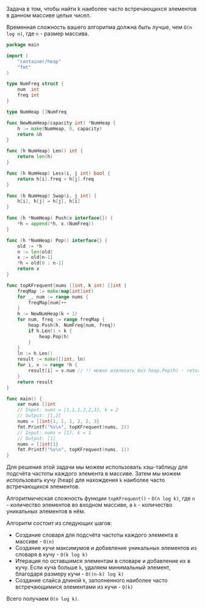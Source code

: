 Задача в том, чтобы найти k наиболее часто встречающихся элементов в данном массиве целых чисел.

Временная сложность вашего алгоритма должна быть лучше, чем `O(n log n)`, где `n` - размер массива.

```go
package main

import (
	"container/heap"
	"fmt"
)

type NumFreq struct {
	num  int
	freq int
}

type NumHeap []NumFreq

func NewNumHeap(capacity int) *NumHeap {
	h := make(NumHeap, 0, capacity)
	return &h
}

func (h NumHeap) Len() int {
	return len(h)
}

func (h NumHeap) Less(i, j int) bool {
	return h[i].freq < h[j].freq
}

func (h NumHeap) Swap(i, j int) {
	h[i], h[j] = h[j], h[i]
}

func (h *NumHeap) Push(x interface{}) {
	*h = append(*h, x.(NumFreq))
}

func (h *NumHeap) Pop() interface{} {
	old := *h
	n := len(old)
	x := old[n-1]
	*h = old[0 : n-1]
	return x
}

func topKFrequent(nums []int, k int) []int {
	freqMap := make(map[int]int)
	for _, num := range nums {
		freqMap[num]++
	}
	h := NewNumHeap(k + 1)
	for num, freq := range freqMap {
		heap.Push(h, NumFreq{num, freq})
		if h.Len() > k {
			heap.Pop(h)
		}
	}
	ln := h.Len()
	result := make([]int, ln)
	for i, v := range *h {
		result[i] = v.num // !! можно извлекать без heap.Pop(h) - return the answer in any order.
	}
	return result
}

func main() {
	var nums []int
	// Input: nums = [1,1,1,2,2,3], k = 2
	// Output: [1,2]
	nums = []int{1, 1, 1, 2, 2, 3}
	fmt.Printf("%v\n", topKFrequent(nums, 2))
	// Input: nums = [1], k = 1
	// Output: [1]
	nums = []int{1}
	fmt.Printf("%v\n", topKFrequent(nums, 1))
}
```

Для решения этой задачи мы можем использовать хэш-таблицу для подсчёта частоты каждого элемента в массиве. Затем мы можем использовать кучу (heap) для нахождения `k` наиболее часто встречающихся элементов.

Алгоритмическая сложность функции `topKFrequent()` - `O(n log k)`, где `n` - количество элементов во входном массиве, а `k` - количество уникальных элементов в нём.

Алгоритм состоит из следующих шагов:

- Создание словаря для подсчёта частоты каждого элемента в массиве - `O(n)`
- Создание кучи максимумов и добавление уникальных элементов из словаря в кучу - `O(k log k)`
- Итерация по оставшимся элементам в словаре и добавление их в кучу. Если куча больше `k`, удаляем минимальный элемент, благодаря размеру кучи - `O((n-k) log k)`
- Создание слайса длиной `k`, заполненного наиболее часто встречающимися элементами из кучи - `O(k)`

Всего получаем `O(n log k)`.
